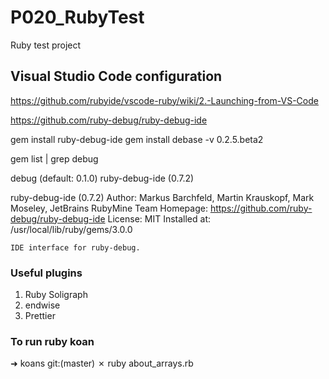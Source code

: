 # P020_RubyTest
Ruby test project

## Visual Studio Code configuration
https://github.com/rubyide/vscode-ruby/wiki/2.-Launching-from-VS-Code

https://github.com/ruby-debug/ruby-debug-ide

gem install ruby-debug-ide
gem install debase -v 0.2.5.beta2

gem list | grep debug

debug (default: 0.1.0)
ruby-debug-ide (0.7.2)

ruby-debug-ide (0.7.2)
    Author: Markus Barchfeld, Martin Krauskopf, Mark Moseley, JetBrains
    RubyMine Team
    Homepage: https://github.com/ruby-debug/ruby-debug-ide
    License: MIT
    Installed at: /usr/local/lib/ruby/gems/3.0.0

    IDE interface for ruby-debug.

### Useful plugins
1. Ruby Soligraph
2. endwise
3. Prettier

### To run ruby koan
➜  koans git:(master) ✗ ruby about_arrays.rb